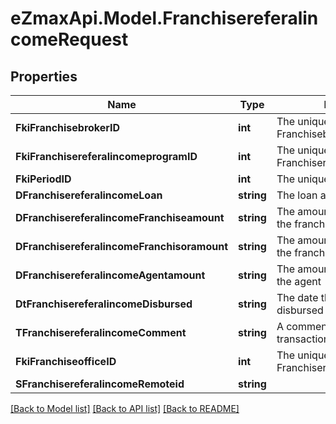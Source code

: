 
# eZmaxApi.Model.FranchisereferalincomeRequest

## Properties

Name | Type | Description | Notes
------------ | ------------- | ------------- | -------------
**FkiFranchisebrokerID** | **int** | The unique ID of the Franchisebroker | 
**FkiFranchisereferalincomeprogramID** | **int** | The unique ID of the Franchisereferalincomeprogram | 
**FkiPeriodID** | **int** | The unique ID of the Period | 
**DFranchisereferalincomeLoan** | **string** | The loan amount | 
**DFranchisereferalincomeFranchiseamount** | **string** | The amount that will be given to the franchise | 
**DFranchisereferalincomeFranchisoramount** | **string** | The amount that will be kept by the franchisor | 
**DFranchisereferalincomeAgentamount** | **string** | The amount that will be given to the agent | 
**DtFranchisereferalincomeDisbursed** | **string** | The date the amounts were disbursed | 
**TFranchisereferalincomeComment** | **string** | A comment about the transaction | 
**FkiFranchiseofficeID** | **int** | The unique ID of the Franchisereoffice | 
**SFranchisereferalincomeRemoteid** | **string** |  | 

[[Back to Model list]](../README.md#documentation-for-models)
[[Back to API list]](../README.md#documentation-for-api-endpoints)
[[Back to README]](../README.md)

